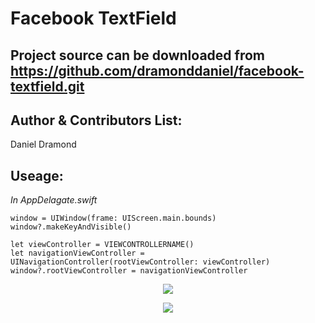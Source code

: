 Facebook TextField
==================

Project source can be downloaded from https://github.com/dramonddaniel/facebook-textfield.git
---

Author & Contributors List:
-----------
Daniel Dramond

Useage:
-----------
*In AppDelagate.swift*
```
window = UIWindow(frame: UIScreen.main.bounds)
window?.makeKeyAndVisible()

let viewController = VIEWCONTROLLERNAME()
let navigationViewController = UINavigationController(rootViewController: viewController)
window?.rootViewController = navigationViewController
```
<p align="center">
  <img src="https://user-images.githubusercontent.com/19694636/31903404-e34749fc-b81f-11e7-9c53-1886106425aa.gif">
</p>

<p align="center">
  <img src="https://user-images.githubusercontent.com/19694636/31903455-0deabd6a-b820-11e7-9177-d0f74a8e3bbf.gif">
</p>
